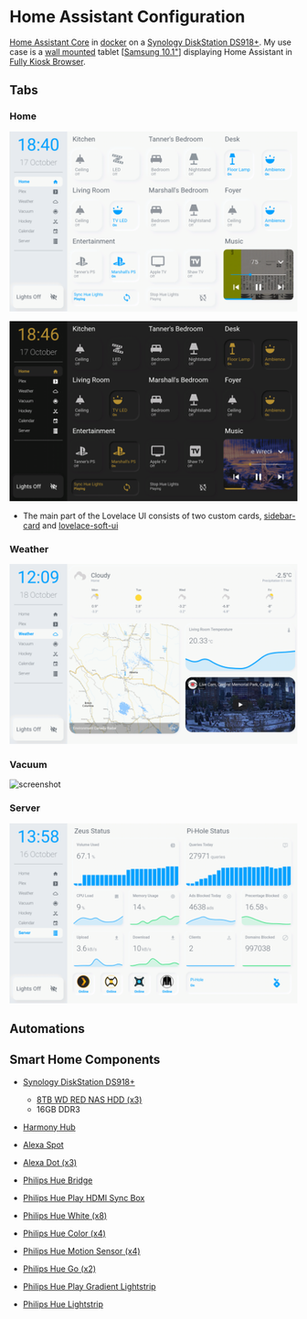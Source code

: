 # Home Assistant Configuration

[Home Assistant Core](https://home-assistant.io/) in [docker](https://www.docker.com/) on a  [Synology DiskStation DS918+](https://www.synology.com/products/DS918+). My use case is a [wall mounted](https://www.durable.eu/information-and-presentation/tablet-holder/wall-mounted-tablet-holder/tablet-holder-wall.html) tablet [[Samsung 10.1"](https://www.samsung.com/us/mobile/tablets/galaxy-tab-a/galaxy-tab-a-10-1-2019-32gb-black-wi-fi-sm-t510nzkaxar/)] displaying Home Assistant in [Fully Kiosk Browser](https://www.ozerov.de/fully-kiosk-browser/).

## Tabs

### Home

![screenshot](https://github.com/Tanner3644/home-assistant-config/blob/main/screenshots/home-page-day.png)

![screenshot](https://github.com/Tanner3644/home-assistant-config/blob/main/screenshots/home-page-night.png)

* The main part of the Lovelace UI consists of two custom cards, [sidebar-card](https://github.com/DBuit/sidebar-card) and [lovelace-soft-ui](https://github.com/N-l1/lovelace-soft-ui)

### Weather

![screenshot](https://github.com/Tanner3644/home-assistant-config/blob/main/screenshots/weather-day.png)

### Vacuum

![screenshot](https://github.com/Tanner3644/home-assistant-config/blob/main/screenshots/vacuum-night.png)

### Server

![screenshot](https://github.com/Tanner3644/home-assistant-config/blob/main/screenshots/server-day.png)

## Automations

## Smart Home Components

* [Synology DiskStation DS918+](https://www.synology.com/products/DS918+)
  * [8TB WD RED NAS HDD (x3)](https://www.westerndigital.com/products/internal-drives/wd-red-hdd)
  * 16GB DDR3

* [Harmony Hub](https://www.logitech.com/en-ca/product/harmony-hub?crid=60)
* [Alexa Spot](https://www.amazon.ca/Amazon-VN94DQ-Echo-Spot-White/dp/B074BHG7RG)
* [Alexa Dot (x3)](https://www.amazon.ca/Echo-Dot-3rd-gen-Charcoal/dp/B07PDHT5XP)
* [Philips Hue Bridge](https://www.philips-hue.com/en-ca/p/hue-bridge/046677458478)
* [Philips Hue Play HDMI Sync Box](https://www.philips-hue.com/en-ca/p/hue-play-hdmi-sync-box-/046677555221)
* [Philips Hue White (x8)](https://www.philips-hue.com/en-ca/p/hue-white-1-pack-a21-e26/046677557812)
* [Philips Hue Color (x4)](https://www.philips-hue.com/en-us/p/hue-white-and-color-ambiance-1-pack-e26/046677548483)
* [Philips Hue Motion Sensor (x4)](https://www.philips-hue.com/en-ca/p/hue-motion-sensor/046677473389)
* [Philips Hue Go (x2)](https://www.philips-hue.com/en-ca/p/hue-white-and-color-ambiance-go-portable-light-(latest-model)/7602031U7)
* [Philips Hue Play Gradient Lightstrip](https://www.philips-hue.com/en-ca/p/hue-white-and-color-ambiance-play-gradient-lightstrip-65-inch/046677560416)
* [Philips Hue Lightstrip](https://www.philips-hue.com/en-ca/p/hue-white-and-color-ambiance-lightstrip-plus-base-v4-80-inch/046677555313)
